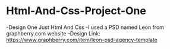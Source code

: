 # Html-And-Css-Project-One
-Design One Just Html And Css
-I used a PSD named Leon from graphberry.com website
-Design Link:
https://www.graphberry.com/item/leon-psd-agency-template
